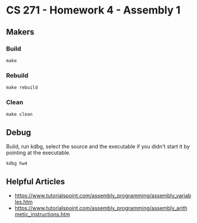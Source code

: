 # CS 271 - Homework 4 - Assembly 1

## Makers

### Build

```shell
make
```

### Rebuild

```shell
make rebuild
```

### Clean

```shell
make clean
```

## Debug

Build, run kdbg, select the source and the executable if you didn't start it by pointing at the executable.

```shell
kdbg hw4
```

## Helpful Articles

- https://www.tutorialspoint.com/assembly_programming/assembly_variables.htm
- https://www.tutorialspoint.com/assembly_programming/assembly_arithmetic_instructions.htm